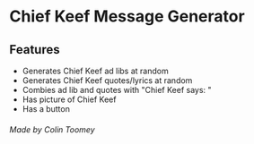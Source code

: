 # Chief Keef Message Generator

## Features
* Generates Chief Keef ad libs at random
* Generates Chief Keef quotes/lyrics at random
* Combies ad lib and quotes with "Chief Keef says: "
* Has picture of Chief Keef
* Has a button

###### Made by Colin Toomey
